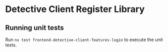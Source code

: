 # Detective Client Register Library

## Running unit tests

Run `nx test frontend-detective-client-features-login` to execute the unit tests.
